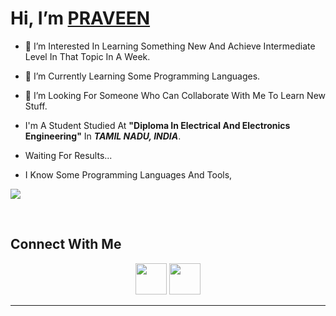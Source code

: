 # Hi, I’m [PRAVEEN](https://github.com/PraveenTech005)

- 👀 I’m Interested In Learning Something New And Achieve Intermediate Level In That Topic In A Week.
- 🌱 I’m Currently Learning Some Programming Languages.
- 💞️ I’m Looking For Someone Who Can Collaborate With Me To Learn New Stuff.

- I'm A Student Studied At **"Diploma In Electrical And Electronics Engineering"** In ***TAMIL NADU, INDIA***.
- Waiting For Results...
- I Know Some Programming Languages And Tools,
<p align="left-justify">
    <img src="https://skillicons.dev/icons?i=html,css,js,c,java,py,react,bash,arduino,autocad,github,linux,md,vscode,idea&theme=dark&perline=8&align=center" />
</p>
</br>

## Connect With Me

<div align="center">
  <a href="https://t.me/PRAVEENTECH005"><img src="https://user-images.githubusercontent.com/92732706/221881174-df2bae54-1ce8-4098-8501-c4488c46b79c.png" width="50"></a>
  <a href="mailto:PraveenTech005@gmail.com"><img src="https://user-images.githubusercontent.com/92732706/221880697-15e62fc8-1d54-4594-bc3a-b57d975ff5f7.png" width="50"></a>
</div>
<hr>


